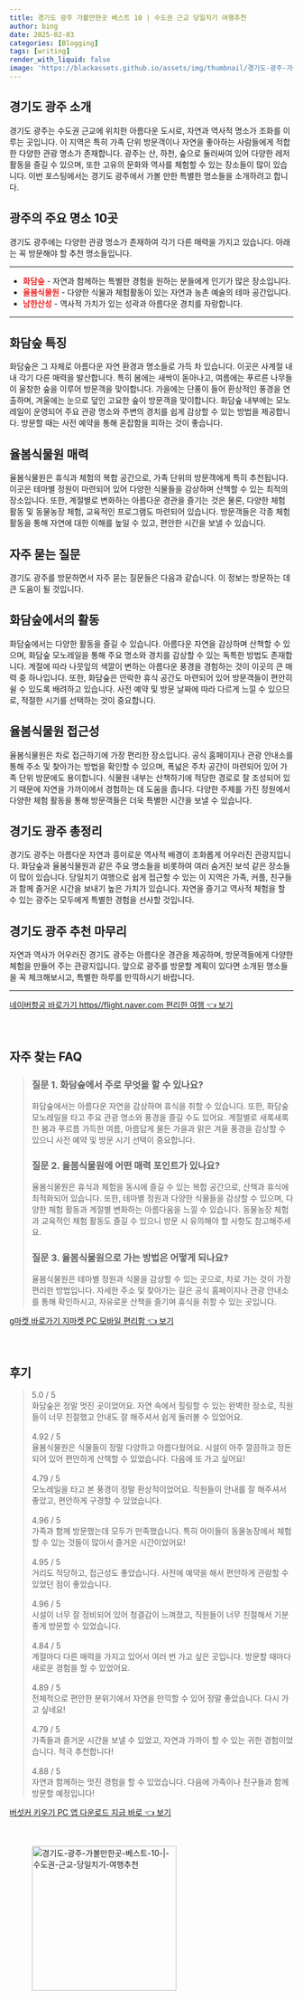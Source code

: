 ```yaml
---
title: 경기도 광주 가볼만한곳 베스트 10 | 수도권 근교 당일치기 여행추천
author: bing
date: 2025-02-03
categories: [Blogging]
tags: [writing]
render_with_liquid: false
image: 'https://blackassets.github.io/assets/img/thumbnail/경기도-광주-가볼만한곳-베스트-10-|-수도권-근교-당일치기-여행추천.webp'
---
```



<h2 id='경기도 광주 소개'>경기도 광주 소개</h2>

<p>경기도 광주는 수도권 근교에 위치한 아름다운 도시로, 자연과 역사적 명소가 조화를 이루는 곳입니다. 이 지역은 특히 가족 단위 방문객이나 자연을 좋아하는 사람들에게 적합한 다양한 관광 명소가 존재합니다. 광주는 산, 하천, 숲으로 둘러싸여 있어 다양한 레저 활동을 즐길 수 있으며, 또한 고유의 문화와 역사를 체험할 수 있는 장소들이 많이 있습니다. 이번 포스팅에서는 경기도 광주에서 가볼 만한 특별한 명소들을 소개하려고 합니다.</p>

<h2 id='광주의 주요 명소 10곳'>광주의 주요 명소 10곳</h2>

<p>경기도 광주에는 다양한 관광 명소가 존재하여 각기 다른 매력을 가지고 있습니다. 아래는 꼭 방문해야 할 추천 명소들입니다.</p>

<hr />

<ul>
    <li><b><span style="color: #ee2323;">화담숲</span></b> - 자연과 함께하는 특별한 경험을 원하는 분들에게 인기가 많은 장소입니다.</li>
    <li><b><span style="color: #ee2323;">율봄식물원</span></b> - 다양한 식물과 체험활동이 있는 자연과 농촌 예술의 테마 공간입니다.</li>
    <li><b><span style="color: #ee2323;">남한산성</span></b> - 역사적 가치가 있는 성곽과 아름다운 경치를 자랑합니다.</li>
</ul>

<hr />

<h2 id='화담숲 특징'>화담숲 특징</h2>

<p>화담숲은 그 자체로 아름다운 자연 환경과 명소들로 가득 차 있습니다. 이곳은 사계절 내내 각기 다른 매력을 발산합니다. 특히 봄에는 새싹이 돋아나고, 여름에는 푸르른 나무들이 울창한 숲을 이루어 방문객을 맞이합니다. 가을에는 단풍이 들어 환상적인 풍경을 연출하며, 겨울에는 눈으로 덮인 고요한 숲이 방문객을 맞이합니다. 화담숲 내부에는 모노레일이 운영되어 주요 관광 명소와 주변의 경치를 쉽게 감상할 수 있는 방법을 제공합니다. 방문할 때는 사전 예약을 통해 혼잡함을 피하는 것이 좋습니다.</p>

<h2 id='율봄식물원 매력'>율봄식물원 매력</h2>

<p>율봄식물원은 휴식과 체험의 복합 공간으로, 가족 단위의 방문객에게 특히 추천됩니다. 이곳은 테마별 정원이 마련되어 있어 다양한 식물들을 감상하며 산책할 수 있는 최적의 장소입니다. 또한, 계절별로 변화하는 아름다운 경관을 즐기는 것은 물론, 다양한 체험 활동 및 동물농장 체험, 교육적인 프로그램도 마련되어 있습니다. 방문객들은 각종 체험 활동을 통해 자연에 대한 이해를 높일 수 있고, 편안한 시간을 보낼 수 있습니다.</p>

<h2 id='자주 묻는 질문'>자주 묻는 질문</h2>

<p>경기도 광주를 방문하면서 자주 묻는 질문들은 다음과 같습니다. 이 정보는 방문하는 데 큰 도움이 될 것입니다.</p>

<h2 id='화담숲 활동'>화담숲에서의 활동</h2>

<p>화담숲에서는 다양한 활동을 즐길 수 있습니다. 아름다운 자연을 감상하며 산책할 수 있으며, 화담숲 모노레일을 통해 주요 명소와 경치를 감상할 수 있는 독특한 방법도 존재합니다. 계절에 따라 나뭇잎의 색깔이 변하는 아름다운 풍경을 경험하는 것이 이곳의 큰 매력 중 하나입니다. 또한, 화담숲은 안락한 휴식 공간도 마련되어 있어 방문객들이 편안히 쉴 수 있도록 배려하고 있습니다. 사전 예약 및 방문 날짜에 따라 다르게 느낄 수 있으므로, 적절한 시기를 선택하는 것이 중요합니다.</p>

<h2 id='율봄식물원 접근성'>율봄식물원 접근성</h2>

<p>율봄식물원은 차로 접근하기에 가장 편리한 장소입니다. 공식 홈페이지나 관광 안내소를 통해 주소 및 찾아가는 방법을 확인할 수 있으며, 폭넓은 주차 공간이 마련되어 있어 가족 단위 방문에도 용이합니다. 식물원 내부는 산책하기에 적당한 경로로 잘 조성되어 있기 때문에 자연을 가까이에서 경험하는 데 도움을 줍니다. 다양한 주제를 가진 정원에서 다양한 체험 활동을 통해 방문객들은 더욱 특별한 시간을 보낼 수 있습니다.</p>

<h2 id='경기도 광주 총정리'>경기도 광주 총정리</h2>

<p>경기도 광주는 아름다운 자연과 흥미로운 역사적 배경이 조화롭게 어우러진 관광지입니다. 화담숲과 율봄식물원과 같은 주요 명소들을 비롯하여 여러 숨겨진 보석 같은 장소들이 많이 있습니다. 당일치기 여행으로 쉽게 접근할 수 있는 이 지역은 가족, 커플, 친구들과 함께 즐거운 시간을 보내기 높은 가치가 있습니다. 자연을 즐기고 역사적 체험을 할 수 있는 광주는 모두에게 특별한 경험을 선사할 것입니다.</p>

<h2 id='경기도 광주 추천 마무리'>경기도 광주 추천 마무리</h2>

<p>자연과 역사가 어우러진 경기도 광주는 아름다운 경관을 제공하며, 방문객들에게 다양한 체험을 만들어 주는 관광지입니다. 앞으로 광주를 방문할 계획이 있다면 소개된 명소들을 꼭 체크해보시고, 특별한 하루를 만끽하시기 바랍니다.</p>

<p><hr />
</p>
<p><a class="click-button" title="네이버항공 바로가기 https//flight.naver.com 편리한 여행" href="https://blackassets.github.io/posts/%EB%84%A4%EC%9D%B4%EB%B2%84%ED%95%AD%EA%B3%B5-%EB%B0%94%EB%A1%9C%EA%B0%80%EA%B8%B0-httpsflight.naver.com-%ED%8E%B8%EB%A6%AC%ED%95%9C-%EC%97%AC%ED%96%89/" rel="dofollow">네이버항공 바로가기 https//flight.naver.com 편리한 여행 👈 보기</a></p><br>
<h2 id='자주_찾는_FAQ'>자주 찾는 FAQ</h2>
<div itemscope="" itemtype="https://schema.org/FAQPage"> 
<blockquote> 
<div itemscope="" itemprop="mainEntity" itemtype="https://schema.org/Question"> 
<h3 itemprop="name">질문 1. 화담숲에서 주로 무엇을 할 수 있나요? </h3> 
<div itemscope="" itemprop="acceptedAnswer" itemtype="https://schema.org/Answer"> 
<span itemprop="text"> 
<p>화담숲에서는 아름다운 자연을 감상하며 휴식을 취할 수 있습니다. 또한, 화담숲 모노레일을 타고 주요 관광 명소와 풍경을 즐길 수도 있어요. 계절별로 새록새록한 봄과 푸르름 가득한 여름, 아름답게 물든 가을과 맑은 겨울 풍경을 감상할 수 있으니 사전 예약 및 방문 시기 선택이 중요합니다.</p> 
</span> 
</div> 
</div> 

<div itemscope="" itemprop="mainEntity" itemtype="https://schema.org/Question"> 
<h3 itemprop="name">질문 2. 율봄식물원에 어떤 매력 포인트가 있나요? </h3> 
<div itemscope="" itemprop="acceptedAnswer" itemtype="https://schema.org/Answer"> 
<span itemprop="text"> 
<p>율봄식물원은 휴식과 체험을 동시에 즐길 수 있는 복합 공간으로, 산책과 휴식에 최적화되어 있습니다. 또한, 테마별 정원과 다양한 식물들을 감상할 수 있으며, 다양한 체험 활동과 계절별 변화하는 아름다움을 느낄 수 있습니다. 동물농장 체험과 교육적인 체험 활동도 즐길 수 있으니 방문 시 유의해야 할 사항도 참고해주세요.</p> 
</span> 
</div> 
</div> 

<div itemscope="" itemprop="mainEntity" itemtype="https://schema.org/Question"> 
<h3 itemprop="name">질문 3. 율봄식물원으로 가는 방법은 어떻게 되나요? </h3> 
<div itemscope="" itemprop="acceptedAnswer" itemtype="https://schema.org/Answer"> 
<span itemprop="text"> 
<p>율봄식물원은 테마별 정원과 식물을 감상할 수 있는 곳으로, 차로 가는 것이 가장 편리한 방법입니다. 자세한 주소 및 찾아가는 길은 공식 홈페이지나 관광 안내소를 통해 확인하시고, 자유로운 산책을 즐기며 휴식을 취할 수 있는 곳입니다.</p> 
</span> 
</div> 
</div> 
</blockquote> 
</div>
<p><a class="click-button" title="g마켓 바로가기 지마켓 PC 모바일 편리함" href="https://blackassets.github.io/posts/g%EB%A7%88%EC%BC%93-%EB%B0%94%EB%A1%9C%EA%B0%80%EA%B8%B0-%EC%A7%80%EB%A7%88%EC%BC%93-PC-%EB%AA%A8%EB%B0%94%EC%9D%BC-%ED%8E%B8%EB%A6%AC%ED%95%A8/" rel="dofollow">g마켓 바로가기 지마켓 PC 모바일 편리함 👈 보기</a></p><br>
<h2 id='후기'>후기</h2>
<div itemscope itemtype="https://schema.org/Product">
  <blockquote>
  <div itemprop="review" itemscope itemtype="https://schema.org/Review">
      <div itemprop="reviewRating" itemscope itemtype="https://schema.org/Rating"> <span itemprop="ratingValue">5.0</span> / <span itemprop="bestRating">5</span> </div>
      <span itemprop="reviewBody">화담숲은 정말 멋진 곳이었어요. 자연 속에서 힐링할 수 있는 완벽한 장소로, 직원들이 너무 친절했고 안내도 잘 해주셔서 쉽게 둘러볼 수 있었어요.</span>
  </div>
  <br>
  <div itemprop="review" itemscope itemtype="https://schema.org/Review">
      <div itemprop="reviewRating" itemscope itemtype="https://schema.org/Rating"> <span itemprop="ratingValue">4.92</span> / <span itemprop="bestRating">5</span> </div>
      <span itemprop="reviewBody">율봄식물원은 식물들이 정말 다양하고 아름다웠어요. 시설이 아주 깔끔하고 정돈되어 있어 편안하게 산책할 수 있었습니다. 다음에 또 가고 싶어요!</span>
  </div>
  <br>
  <div itemprop="review" itemscope itemtype="https://schema.org/Review">
      <div itemprop="reviewRating" itemscope itemtype="https://schema.org/Rating"> <span itemprop="ratingValue">4.79</span> / <span itemprop="bestRating">5</span> </div>
      <span itemprop="reviewBody">모노레일을 타고 본 풍경이 정말 환상적이었어요. 직원들이 안내를 잘 해주셔서 좋았고, 편안하게 구경할 수 있었습니다.</span>
  </div>
  <br>
  <div itemprop="review" itemscope itemtype="https://schema.org/Review">
      <div itemprop="reviewRating" itemscope itemtype="https://schema.org/Rating"> <span itemprop="ratingValue">4.96</span> / <span itemprop="bestRating">5</span> </div>
      <span itemprop="reviewBody">가족과 함께 방문했는데 모두가 만족했습니다. 특히 아이들이 동물농장에서 체험할 수 있는 것들이 많아서 즐거운 시간이었어요!</span>
  </div>
  <br>
  <div itemprop="review" itemscope itemtype="https://schema.org/Review">
      <div itemprop="reviewRating" itemscope itemtype="https://schema.org/Rating"> <span itemprop="ratingValue">4.95</span> / <span itemprop="bestRating">5</span> </div>
      <span itemprop="reviewBody">거리도 적당하고, 접근성도 좋았습니다. 사전에 예약을 해서 편안하게 관람할 수 있었던 점이 좋았습니다.</span>
  </div>
  <br>
  <div itemprop="review" itemscope itemtype="https://schema.org/Review">
      <div itemprop="reviewRating" itemscope itemtype="https://schema.org/Rating"> <span itemprop="ratingValue">4.96</span> / <span itemprop="bestRating">5</span> </div>
      <span itemprop="reviewBody">시설이 너무 잘 정비되어 있어 청결감이 느껴졌고, 직원들이 너무 친절해서 기분 좋게 방문할 수 있었습니다.</span>
  </div>
  <br>
  <div itemprop="review" itemscope itemtype="https://schema.org/Review">
      <div itemprop="reviewRating" itemscope itemtype="https://schema.org/Rating"> <span itemprop="ratingValue">4.84</span> / <span itemprop="bestRating">5</span> </div>
      <span itemprop="reviewBody">계절마다 다른 매력을 가지고 있어서 여러 번 가고 싶은 곳입니다. 방문할 때마다 새로운 경험을 할 수 있었어요.</span>
  </div>
  <br>
  <div itemprop="review" itemscope itemtype="https://schema.org/Review">
      <div itemprop="reviewRating" itemscope itemtype="https://schema.org/Rating"> <span itemprop="ratingValue">4.89</span> / <span itemprop="bestRating">5</span> </div>
      <span itemprop="reviewBody">전체적으로 편안한 분위기에서 자연을 만끽할 수 있어 정말 좋았습니다. 다시 가고 싶네요!</span>
  </div>
  <br>
  <div itemprop="review" itemscope itemtype="https://schema.org/Review">
      <div itemprop="reviewRating" itemscope itemtype="https://schema.org/Rating"> <span itemprop="ratingValue">4.79</span> / <span itemprop="bestRating">5</span> </div>
      <span itemprop="reviewBody">가족들과 즐거운 시간을 보낼 수 있었고, 자연과 가까이 할 수 있는 귀한 경험이었습니다. 적극 추천합니다!</span>
  </div>
  <br>
  <div itemprop="review" itemscope itemtype="https://schema.org/Review">
      <div itemprop="reviewRating" itemscope itemtype="https://schema.org/Rating"> <span itemprop="ratingValue">4.88</span> / <span itemprop="bestRating">5</span> </div>
      <span itemprop="reviewBody">자연과 함께하는 멋진 경험을 할 수 있었습니다. 다음에 가족이나 친구들과 함께 방문할 예정입니다!</span>
  </div>
  </blockquote>
</div>
<p><a class="click-button" title="버섯커 키우기 PC 앱 다운로드 지금 바로" href="https://blackassets.github.io/posts/%EB%B2%84%EC%84%AF%EC%BB%A4-%ED%82%A4%EC%9A%B0%EA%B8%B0-PC-%EC%95%B1-%EB%8B%A4%EC%9A%B4%EB%A1%9C%EB%93%9C-%EC%A7%80%EA%B8%88-%EB%B0%94%EB%A1%9C/" rel="dofollow">버섯커 키우기 PC 앱 다운로드 지금 바로 👈 보기</a></p><br>
<figure class="image"><img src="https://blackassets.github.io/assets/img/thumbnail/경기도-광주-가볼만한곳-베스트-10-|-수도권-근교-당일치기-여행추천.webp" alt="경기도-광주-가볼만한곳-베스트-10-|-수도권-근교-당일치기-여행추천" width="256" height="256"></figure>